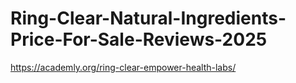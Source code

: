 # Ring-Clear-Natural-Ingredients-Price-For-Sale-Reviews-2025
https://academly.org/ring-clear-empower-health-labs/
